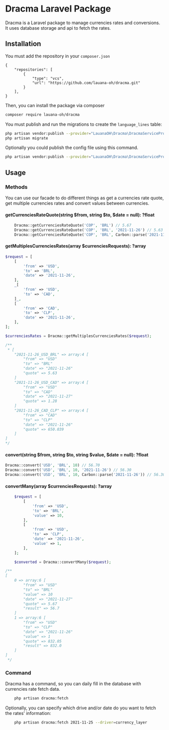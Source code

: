 # Dracma Laravel Package

Dracma is a Laravel package to manage currencies rates and conversions.
It uses database storage and api to fetch the rates.

## Installation

You must add the repository in your `composer.json`
```
{
    "repositories": [
        {
            "type": "vcs",
            "url": "https://github.com/lauana-oh/dracma.git"
        }
    ],
}
```

Then, you can install the package via composer
``` bash
composer require lauana-oh/dracma
```

You must publish and run the migrations to create the `language_lines` table:

```bash
php artisan vendor:publish --provider="LauanaOH\Dracma\DracmaServiceProvider" --tag="migrations"
php artisan migrate
```

Optionally you could publish the config file using this command.

```bash
php artisan vendor:publish --provider="LauanaOH\Dracma\DracmaServiceProvider" --tag="config"
```

## Usage

### Methods
You can use our facade to do different things as get a currencies
rate quote, get multiple currencies rates and convert values between currencies.

#### getCurrenciesRateQuote(string $from, string $to, $date = null): ?float
```php
    Dracma::getCurrenciesRateQuote('COP', 'BRL') // 5.67
    Dracma::getCurrenciesRateQuote('COP', 'BRL', '2021-11-26') // 5.63
    Dracma::getCurrenciesRateQuote('COP', 'BRL', Carbon::parse('2021-11-26')) // 5.63
```

#### getMultiplesCurrenciesRates(array $currenciesRequests): ?array
```php
$request = [
    [
        'from' => 'USD',
        'to' => 'BRL',
        'date' => '2021-11-26',
    ],
    _[
        'from' => 'USD',
        'to' => 'CAD',
    ]_,
    [
        'from' => 'CAD',
        'to' => 'CLP',
        'date' => '2021-11-26',
    ],
];

$currenciesRates = Dracma::getMultiplesCurrenciesRates($request);

/**
 * [
    "2021-11-26_USD_BRL" => array:4 [
        "from" => "USD"
        "to" => "BRL"
        "date" => "2021-11-26"
        "quote" => 5.63
    ]
    "2021-11-26_USD_CAD" => array:4 [
        "from" => "USD"
        "to" => "CAD"
        "date" => "2021-11-27"
        "quote" => 1.28
    ]
    "2021-11-26_CAD_CLP" => array:4 [
        "from" => "CAD"
        "to" => "CLP"
        "date" => "2021-11-26"
        "quote" => 650.039
    ]
]
*/

```

#### convert(string $from, string $to, string $value, $date = null): ?float
```php
Dracma::convert('USD', 'BRL', 10) // 56.70
Dracma::convert('USD', 'BRL', 10, '2021-11-26') // 56.30
Dracma::convert('USD', 'BRL', 10, Carbon::parse('2021-11-26')) // 56.30
```

#### convertMany(array $currenciesRequests): ?array
```php
    $request = [
        [
            'from' => 'USD',
            'to' => 'BRL',
            'value' => 10,
        ],
        [
            'from' => 'USD',
            'to' => 'CLP',
            'date' => '2021-11-26',
            'value' => 1,
        ],
    ];

    $converted = Dracma::convertMany($request);

/**
[
    0 => array:6 [
        "from" => "USD"
        "to" => "BRL"
        "value" => 10
        "date" => "2021-11-27"
        "quote" => 5.67
        "result" => 56.7
    ]
    1 => array:6 [
        "from" => "USD"
        "to" => "CLP"
        "date" => "2021-11-26"
        "value" => 1
        "quote" => 832.05
        "result" => 832.0
    ]
]
 */
```

### Command
Dracma has a command, so you can daily fill in the database
with currencies rate fetch data.
```bash
    php artisan dracma:fetch
```

Optionally, you can specify which drive and/or date do you want
to fetch the rates' information:
```bash
    php artisan dracma:fetch 2021-11-25 --driver=currency_layer
```
